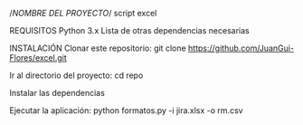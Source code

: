 /*NOMBRE DEL PROYECTO*/
script excel

REQUISITOS
Python 3.x
Lista de otras dependencias necesarias

INSTALACIÓN
Clonar este repositorio: git clone https://github.com/JuanGui-Flores/excel.git

Ir al directorio del proyecto: cd repo

Instalar las dependencias

Ejecutar la aplicación: python formatos.py -i jira.xlsx -o rm.csv
